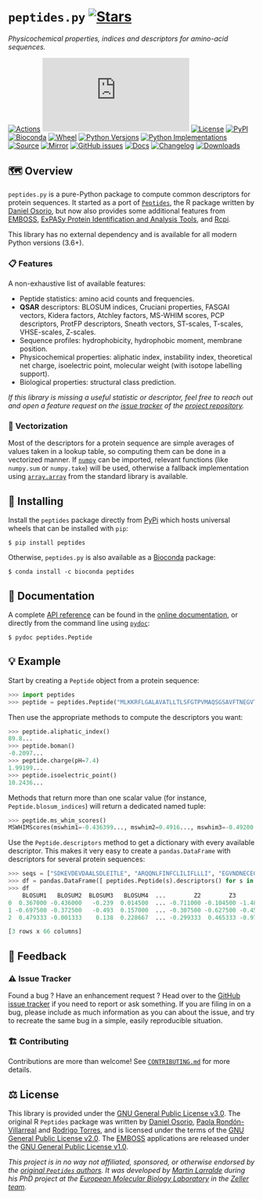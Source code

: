 # `peptides.py` [![Stars](https://img.shields.io/github/stars/althonos/peptides.py.svg?style=social&maxAge=3600&label=Star)](https://github.com/althonos/peptides.py/stargazers)

*Physicochemical properties, indices and descriptors for amino-acid sequences.*

[![Actions](https://img.shields.io/github/actions/workflow/status/althonos/peptides.py/test.yml?branch=main&logo=github&style=flat-square&maxAge=300)](https://github.com/althonos/peptides.py/actions)
[![Coverage](https://img.shields.io/codecov/c/gh/althonos/peptides.py?style=flat-square&maxAge=3600)](https://codecov.io/gh/althonos/peptides.py/)
[![License](https://img.shields.io/badge/license-GPLv3-blue.svg?style=flat-square&maxAge=2678400)](https://choosealicense.com/licenses/gpl-3.0/)
[![PyPI](https://img.shields.io/pypi/v/peptides.svg?style=flat-square&maxAge=3600)](https://pypi.org/project/peptides)
[![Bioconda](https://img.shields.io/conda/vn/bioconda/peptides?style=flat-square&maxAge=3600&logo=anaconda)](https://anaconda.org/bioconda/peptides)
[![Wheel](https://img.shields.io/pypi/wheel/peptides.svg?style=flat-square&maxAge=3600)](https://pypi.org/project/peptides/#files)
[![Python Versions](https://img.shields.io/pypi/pyversions/peptides.svg?style=flat-square&maxAge=3600)](https://pypi.org/project/peptides/#files)
[![Python Implementations](https://img.shields.io/badge/impl-universal-success.svg?style=flat-square&maxAge=3600&label=impl)](https://pypi.org/project/peptides/#files)
[![Source](https://img.shields.io/badge/source-GitHub-303030.svg?maxAge=2678400&style=flat-square)](https://github.com/althonos/peptides.py/)
[![Mirror](https://img.shields.io/badge/mirror-EMBL-009f4d?style=flat-square&maxAge=2678400)](https://git.embl.de/larralde/peptides.py/)
[![GitHub issues](https://img.shields.io/github/issues/althonos/peptides.py.svg?style=flat-square&maxAge=600)](https://github.com/althonos/peptides.py/issues)
[![Docs](https://img.shields.io/readthedocs/peptides/latest?style=flat-square&maxAge=600)](https://peptides.readthedocs.io)
[![Changelog](https://img.shields.io/badge/keep%20a-changelog-8A0707.svg?maxAge=2678400&style=flat-square)](https://github.com/althonos/peptides.py/blob/master/CHANGELOG.md)
[![Downloads](https://img.shields.io/pypi/dm/peptides?style=flat-square&color=303f9f&maxAge=86400&label=downloads)](https://pepy.tech/project/peptides)

## 🗺️ Overview

`peptides.py` is a pure-Python package to compute common descriptors for
protein sequences. It started as a port of [`Peptides`](https://cran.r-project.org/web/packages/Peptides/index.html), the R package written by
[Daniel Osorio](https://orcid.org/0000-0003-4424-8422), but now also provides
some additional features from [EMBOSS](http://emboss.bioinformatics.nl/cgi-bin/emboss/),
[ExPASy Protein Identification and Analysis Tools](https://web.expasy.org/protparam/), and [Rcpi](https://bioconductor.org/packages/release/bioc/html/Rcpi.html).

This library has no external dependency and is available for all modern Python
versions (3.6+).

### 📋 Features

A non-exhaustive list of available features:

- Peptide statistics: amino acid counts and frequencies.
- **QSAR** descriptors: BLOSUM indices, Cruciani properties, FASGAI vectors, Kidera factors, Atchley factors, MS-WHIM scores, PCP descriptors, ProtFP descriptors, Sneath vectors, ST-scales, T-scales, VHSE-scales, Z-scales.
- Sequence profiles: hydrophobicity, hydrophobic moment, membrane position.
- Physicochemical properties: aliphatic index, instability index, theoretical net charge, isoelectric point, molecular weight (with isotope labelling support).
- Biological properties: structural class prediction.

*If this library is missing a useful statistic or descriptor, feel free to
reach out and open a feature request on the [issue tracker](https://github.com/althonos/peptides.py/issues)
of the [project repository](https://github.com/althonos/peptides.py).*

### 🧊 Vectorization

Most of the descriptors for a protein sequence are simple averages of values
taken in a lookup table, so computing them can be done in a vectorized manner.
If [`numpy`](https://numpy.org/) can be imported, relevant functions
(like `numpy.sum` or `numpy.take`) will be used, otherwise a fallback
implementation using [`array.array`](https://docs.python.org/3/library/array.html#array.array)
from the standard library is available.

## 🔧 Installing

Install the `peptides` package directly from [PyPi](https://pypi.org/project/peptides)
which hosts universal wheels that can be installed with `pip`:
```console
$ pip install peptides
```

Otherwise, `peptides.py` is also available as a [Bioconda](https://bioconda.github.io/)
package:
```console
$ conda install -c bioconda peptides
```

## 📖 Documentation

A complete [API reference](https://peptides.readthedocs.io/en/stable/api.html)
can be found in the [online documentation](https://peptides.readthedocs.io/),
or directly from the command line using
[`pydoc`](https://docs.python.org/3/library/pydoc.html):
```console
$ pydoc peptides.Peptide
```

## 💡 Example

Start by creating a `Peptide` object from a protein sequence:
```python
>>> import peptides
>>> peptide = peptides.Peptide("MLKKRFLGALAVATLLTLSFGTPVMAQSGSAVFTNEGVTPFAISYPGGGT")
```

Then use the appropriate methods to compute the descriptors you want:
```python
>>> peptide.aliphatic_index()
89.8...
>>> peptide.boman()
-0.2097...
>>> peptide.charge(pH=7.4)
1.99199...
>>> peptide.isoelectric_point()
10.2436...
```

Methods that return more than one scalar value (for instance, `Peptide.blosum_indices`)
will return a dedicated named tuple:
```python
>>> peptide.ms_whim_scores()
MSWHIMScores(mswhim1=-0.436399..., mswhim2=0.4916..., mswhim3=-0.49200...)
```

Use the `Peptide.descriptors` method to get a dictionary with every available
descriptor. This makes it very easy to create a `pandas.DataFrame` with
descriptors for several protein sequences:
```python
>>> seqs = ["SDKEVDEVDAALSDLEITLE", "ARQQNLFINFCLILIFLLLI", "EGVNDNECEGFFSAR"]
>>> df = pandas.DataFrame([ peptides.Peptide(s).descriptors() for s in seqs ])
>>> df
    BLOSUM1   BLOSUM2  BLOSUM3   BLOSUM4  ...        Z2        Z3        Z4        Z5
0  0.367000 -0.436000   -0.239  0.014500  ... -0.711000 -0.104500 -1.486500  0.429500
1 -0.697500 -0.372500   -0.493  0.157000  ... -0.307500 -0.627500 -0.450500  0.362000
2  0.479333 -0.001333    0.138  0.228667  ... -0.299333  0.465333 -0.976667  0.023333

[3 rows x 66 columns]
```

## 💭 Feedback

### ⚠️ Issue Tracker

Found a bug ? Have an enhancement request ? Head over to the [GitHub issue
tracker](https://github.com/althonos/peptides.py/issues) if you need to report
or ask something. If you are filing in on a bug, please include as much
information as you can about the issue, and try to recreate the same bug
in a simple, easily reproducible situation.

### 🏗️ Contributing

Contributions are more than welcome! See
[`CONTRIBUTING.md`](https://github.com/althonos/peptides.py/blob/main/CONTRIBUTING.md)
for more details.

## ⚖️ License

This library is provided under the [GNU General Public License v3.0](https://choosealicense.com/licenses/gpl-3.0/).
The original R `Peptides` package was written by [Daniel Osorio](https://orcid.org/0000-0003-4424-8422),
[Paola Rondón-Villarreal](https://orcid.org/0000-0001-8209-3885) and
[Rodrigo Torres](https://orcid.org/0000-0003-1113-3020), and is licensed under
the terms of the [GNU General Public License v2.0](https://choosealicense.com/licenses/gpl-2.0/).
The [EMBOSS](http://emboss.bioinformatics.nl/cgi-bin/emboss/) applications are
released under the [GNU General Public License v1.0](https://www.gnu.org/licenses/old-licenses/gpl-1.0.html).

*This project is in no way not affiliated, sponsored, or otherwise endorsed
by the [original `Peptides` authors](https://github.com/dosorio). It was developed
by [Martin Larralde](https://github.com/althonos/) during his PhD project
at the [European Molecular Biology Laboratory](https://www.embl.de/) in
the [Zeller team](https://github.com/zellerlab).*
